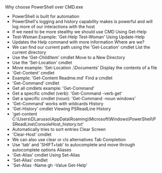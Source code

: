 Why choose PowerShell over CMD.exe
- PowerShell is built for automation
- PowerShell's logging and history capability makes is powerful and will log more of our interactions with the host
- If we need to be more stealthy we should use CMD
Using Get-Help
- Test-Wsman Example: 'Get-Help Test-Wsman'
Using Update-Help
- Updates the Help command with more information
Where are we?
- We can find our current path using the 'Get-Location' cmdlet
List the current directory
- Use the 'Get-ChildItem' cmdlet
Move to a New Directory
- Use the 'Set-Location' cmdlet
- Move example: 'Set-Location .\Documents\'
Display the contents of a file
- 'Get-Content' cmdlet
- Example: 'Get-Content Readme.md'
Find a cmdlet
- 'Get-Command' cmdlet
- Get all cmdlets example: 'Get-Command'
- Get a specific cmdlet (verb): 'Get-Command -verb get'
- Get a specific cmdlet (noun): 'Get-Command -noun windows'
- 'Get-Command' works with wildcards
History
- 'Get-History' cmdlet
Viewing PSReadLine History
- 'get-content C:\Users\DLarusso\AppData\Roaming\Microsoft\Windows\PowerShell\PSReadLine\ConsoleHost_history.txt'
- Automatically tries to sort entries
Clear Screen
- 'Clear-Host' cmdlet
- We can also use clear or cls alternatives
Tab Completion
- Use 'tab' and 'SHIFT+tab' to autocomplete and move through autocomplete options
Aliases
- 'Get-Alias' cmdlet
Using Set-Alias
- 'Set-Alias' cmdlet
- 'Set-Alias -Name gh -Value Get-Help'
